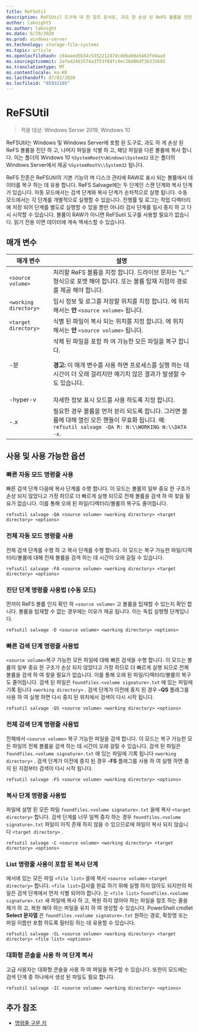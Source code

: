```yaml
---
title: ReFSUtil
description: ReFSUtil 도구에 대 한 참조 문서로, 과도 한 손상 된 ReFS 볼륨을 진단 하 고, 나머지 파일을 식별 하 고, 해당 파일을 다른 볼륨에 복사 합니다.
author: laknight5
ms.author: laknight
ms.date: 6/29/2020
ms.prod: windows-server
ms.technology: storage-file-systems
ms.topic: article
ms.openlocfilehash: c84aaed5b34c535221247dcdd6ab0a5462fd4aad
ms.sourcegitcommit: 2afed2461574a3f53f84fc9ec28d86df3b335685
ms.translationtype: MT
ms.contentlocale: ko-KR
ms.lasthandoff: 07/02/2020
ms.locfileid: "85931105"
---
```

# <a name="refsutil"></a>ReFSUtil

>적용 대상: Windows Server 2019, Windows 10

ReFSUtil는 Windows 및 Windows Server에 포함 된 도구로, 과도 하 게 손상 된 ReFS 볼륨을 진단 하 고, 나머지 파일을 식별 하 고, 해당 파일을 다른 볼륨에 복사 합니다. 이는 폴더의 Windows 10 `%SystemRoot%\Windows\System32` 또는 폴더의 Windows Server에서 제공 `%SystemRoot%\\System32` 됩니다.

ReFS 잔존은 ReFSUtil의 기본 기능이 며 디스크 관리에 RAW로 표시 되는 볼륨에서 데이터를 복구 하는 데 유용 합니다. ReFS Salvage에는 두 단계인 스캔 단계와 복사 단계가 있습니다. 자동 모드에서는 검색 단계와 복사 단계가 순차적으로 실행 됩니다. 수동 모드에서는 각 단계를 개별적으로 실행할 수 있습니다. 진행률 및 로그는 작업 디렉터리에 저장 되어 단계를 별도로 실행할 수 있을 뿐만 아니라 검사 단계를 일시 중지 하 고 다시 시작할 수 있습니다. 볼륨이 RAW가 아니면 ReFSutil 도구를 사용할 필요가 없습니다. 읽기 전용 이면 데이터에 계속 액세스할 수 있습니다.

## <a name="parameters"></a>매개 변수

| 매개 변수 | 설명 |
|--|--|
| `<source volume>` | 처리할 ReFS 볼륨을 지정 합니다. 드라이브 문자는 "L:" 형식으로 포맷 해야 합니다. 또는 볼륨 탑재 지점의 경로를 제공 해야 합니다. |
| `<working directory>` | 임시 정보 및 로그를 저장할 위치를 지정 합니다. 에 위치 해서는 **안** `<source volume>` 됩니다. |
| `<target directory>` | 식별 된 파일이 복사 되는 위치를 지정 합니다. 에 위치 해서는 **안** `<source volume>` 됩니다. |
| \-분 | 삭제 된 파일을 포함 하 여 가능한 모든 파일을 복구 합니다.<p>**경고:** 이 매개 변수를 사용 하면 프로세스를 실행 하는 데 시간이 더 오래 걸리지만 예기치 않은 결과가 발생할 수도 있습니다. |
| \-hyper-v | 자세한 정보 표시 모드를 사용 하도록 지정 합니다. |
| \-.x | 필요한 경우 볼륨을 먼저 분리 되도록 합니다. 그러면 볼륨에 대해 열린 모든 핸들이 무효화 됩니다. 예: `refsutil salvage -QA R: N:\\WORKING N:\\DATA -x`. |

## <a name="usage-and-available-options"></a>사용 및 사용 가능한 옵션

### <a name="quick-automatic-mode-command-line-usage"></a>빠른 자동 모드 명령줄 사용

빠른 검색 단계 다음에 복사 단계를 수행 합니다. 이 모드는 볼륨의 일부 중요 한 구조가 손상 되지 않았다고 가정 하므로 더 빠르게 실행 되므로 전체 볼륨을 검색 하 여 찾을 필요가 없습니다. 이를 통해 오래 된 파일/디렉터리/볼륨의 복구도 줄어듭니다.

```
refsutil salvage -QA <source volume> <working directory> <target directory> <options>
```

### <a name="full-automatic-mode-command-line-usage"></a>전체 자동 모드 명령줄 사용

전체 검색 단계를 수행 하 고 복사 단계를 수행 합니다. 이 모드는 복구 가능한 파일/디렉터리/볼륨에 대해 전체 볼륨을 검색 하는 데 시간이 오래 걸릴 수 있습니다.

```
refsutil salvage -FA <source volume> <working directory> <target directory> <options>
```

### <a name="diagnose-phase-command-line-usage-manual-mode"></a>진단 단계 명령줄 사용법 (수동 모드)

먼저이 ReFS 볼륨 인지 확인 하 `<source volume>` 고 볼륨을 탑재할 수 있는지 확인 합니다. 볼륨을 탑재할 수 없는 경우에는 이유가 제공 됩니다. 이는 독립 실행형 단계입니다.

```
refsutil salvage -D <source volume> <working directory> <options>
```

### <a name="quick-scan-phase-command-line-usage"></a>빠른 검색 단계 명령줄 사용법

`<source volume>`복구 가능한 모든 파일에 대해 빠른 검색을 수행 합니다. 이 모드는 볼륨의 일부 중요 한 구조가 손상 되지 않았다고 가정 하므로 더 빠르게 실행 되므로 전체 볼륨을 검색 하 여 찾을 필요가 없습니다. 이를 통해 오래 된 파일/디렉터리/볼륨의 복구도 줄어듭니다. 검색 된 파일은 `foundfiles.<volume signature>.txt` 에 있는 파일에 기록 됩니다 `<working directory>` . 검색 단계가 이전에 중지 된 경우 **-QS** 플래그를 사용 하 여 실행 하면 다시 중지 된 위치에서 검색이 다시 시작 됩니다.

```
refsutil salvage -QS <source volume> <working directory> <options>
```

### <a name="full-scan-phase-command-line-usage"></a>전체 검색 단계 명령줄 사용법

전체에서 `<source volume>` 복구 가능한 파일을 검색 합니다. 이 모드는 복구 가능한 모든 파일의 전체 볼륨을 검색 하는 데 시간이 오래 걸릴 수 있습니다. 검색 된 파일은 `foundfiles.<volume signature>.txt` 에 있는 파일에 기록 됩니다 `<working directory>` . 검색 단계가 이전에 중지 된 경우 **-FS** 플래그를 사용 하 여 실행 하면 중지 된 지점부터 검색이 다시 시작 됩니다.

```
refsutil salvage -FS <source volume> <working directory> <options>
```

### <a name="copy-phase-command-line-usage"></a>복사 단계 명령줄 사용법

파일에 설명 된 모든 파일 `foundfiles.<volume signature>.txt` 을에 복사 `<target directory>` 합니다. 검색 단계를 너무 일찍 중지 하는 경우 `foundfiles.<volume signature>.txt` 파일이 아직 존재 하지 않을 수 있으므로에 파일이 복사 되지 않습니다 `<target directory>` .

```
refsutil salvage -C <source volume> <working directory> <target directory> <options>
```

### <a name="copy-phase-with-list-command-line-usage"></a>List 명령줄 사용이 포함 된 복사 단계

에서에 있는 모든 파일 `<file list>` 을에 복사 `<source volume>` `<target directory>` 합니다. `<file list>`검사를 완료 하기 위해 실행 하지 않아도 되지만의 파일은 검색 단계에서 먼저 식별 되어야 합니다. 는 `<file list>` `foundfiles.<volume signature>.txt` 새 파일에 복사 하 고, 복원 하지 않아야 하는 파일을 참조 하는 줄을 제거 하 고, 복원 해야 하는 파일을 유지 하 여 생성할 수 있습니다. PowerShell cmdlet **Select 문자열** 은 `foundfiles.<volume signature>.txt` 원하는 경로, 확장명 또는 파일 이름만 포함 하도록 필터링 하는 데 유용할 수 있습니다.

```
refsutil salvage -SL <source volume> <working directory> <target directory> <file list> <options>
```

### <a name="copy-phase-with-interactive-console"></a>대화형 콘솔을 사용 하 여 단계 복사

고급 사용자는 대화형 콘솔을 사용 하 여 파일을 복구할 수 있습니다. 또한이 모드에는 검색 단계 중 하나에서 생성 된 파일도 필요 합니다.

```
refsutil salvage -IC <source volume> <working directory> <options>
```

## <a name="additional-references"></a>추가 참조

- [명령줄 구문 키](command-line-syntax-key.md)
